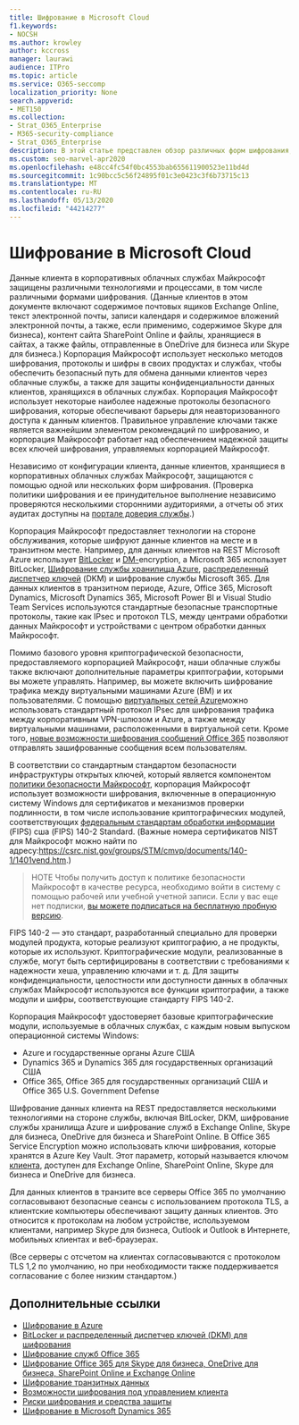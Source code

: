 ```yaml
---
title: Шифрование в Microsoft Cloud
f1.keywords:
- NOCSH
ms.author: krowley
author: kccross
manager: laurawi
audience: ITPro
ms.topic: article
ms.service: O365-seccomp
localization_priority: None
search.appverid:
- MET150
ms.collection:
- Strat_O365_Enterprise
- M365-security-compliance
- Strat_O365_Enterprise
description: В этой статье представлен обзор различных форм шифрования, используемых для обеспечения безопасности данных клиентов в Microsoft Cloud.
ms.custom: seo-marvel-apr2020
ms.openlocfilehash: e48cc4fc54f0bc4553bab655611900523e11bd4d
ms.sourcegitcommit: 1c90bcc5c56f24895f01c3e0423c3f6b73715c13
ms.translationtype: MT
ms.contentlocale: ru-RU
ms.lasthandoff: 05/13/2020
ms.locfileid: "44214277"
---
```

# <a name="encryption-in-the-microsoft-cloud"></a>Шифрование в Microsoft Cloud

Данные клиента в корпоративных облачных службах Майкрософт защищены различными технологиями и процессами, в том числе различными формами шифрования. (Данные клиентов в этом документе включают содержимое почтовых ящиков Exchange Online, текст электронной почты, записи календаря и содержимое вложений электронной почты, а также, если применимо, содержимое Skype для бизнеса), контент сайта SharePoint Online и файлы, хранящиеся в сайтах, а также файлы, отправленные в OneDrive для бизнеса или Skype для бизнеса.) Корпорация Майкрософт использует несколько методов шифрования, протоколы и шифры в своих продуктах и службах, чтобы обеспечить безопасный путь для обмена данными клиентов через облачные службы, а также для защиты конфиденциальности данных клиентов, хранящихся в облачных службах. Корпорация Майкрософт использует некоторые наиболее надежные протоколы безопасного шифрования, которые обеспечивают барьеры для неавторизованного доступа к данным клиентов. Правильное управление ключами также является важнейшим элементом рекомендаций по шифрованию, и корпорация Майкрософт работает над обеспечением надежной защиты всех ключей шифрования, управляемых корпорацией Майкрософт.

Независимо от конфигурации клиента, данные клиентов, хранящиеся в корпоративных облачных службах Майкрософт, защищаются с помощью одной или нескольких форм шифрования. (Проверка политики шифрования и ее принудительное выполнение независимо проверяются несколькими сторонними аудиториями, а отчеты об этих аудитах доступны на [портале доверия службы](https://aka.ms/stp).)

Корпорация Майкрософт предоставляет технологии на стороне обслуживания, которые шифруют данные клиентов на месте и в транзитном месте. Например, для данных клиентов на REST Microsoft Azure использует [BitLocker](https://docs.microsoft.com/windows/device-security/bitlocker/bitlocker-overview) и [DM-](https://en.wikipedia.org/wiki/Dm-crypt)encryption, а Microsoft 365 использует BitLocker, [Шифрование службы хранилища Azure](https://docs.microsoft.com/azure/), [распределенный диспетчер ключей](https://docs.microsoft.com/microsoft-365/compliance/exchange-online-secures-email-secrets) (DKM) и шифрование службы Microsoft 365. Для данных клиентов в транзитном периоде, Azure, Office 365, Microsoft Dynamics, Microsoft Dynamics 365, Microsoft Power BI и Visual Studio Team Services используются стандартные безопасные транспортные протоколы, такие как IPsec и протокол TLS, между центрами обработки данных Майкрософт и устройствами с центром обработки данных Майкрософт.

Помимо базового уровня криптографической безопасности, предоставляемого корпорацией Майкрософт, наши облачные службы также включают дополнительные параметры криптографии, которыми вы можете управлять. Например, вы можете включить шифрование трафика между виртуальными машинами Azure (ВМ) и их пользователями. С помощью [виртуальных сетей Azure](https://azure.microsoft.com/services/virtual-network/)можно использовать стандартный протокол IPsec для шифрования трафика между корпоративным VPN-шлюзом и Azure, а также между виртуальными машинами, расположенными в виртуальной сети. Кроме того, [новые возможности шифрования сообщений Office 365](set-up-new-message-encryption-capabilities.md) позволяют отправлять зашифрованные сообщения всем пользователям.

В соответствии со стандартным стандартом безопасности инфраструктуры открытых ключей, который является компонентом [политики безопасности Майкрософт](https://servicetrust.microsoft.com/ViewPage/TrustDocuments?command=Download&downloadType=Document&downloadId=5868ecc8-50b7-4f91-b43f-640e2b99e86e&docTab=6d000410-c9e9-11e7-9a91-892aae8839ad_FAQ%20and%20White%20Papers), корпорация Майкрософт использует возможности шифрования, включенные в операционную систему Windows для сертификатов и механизмов проверки подлинности, в том числе использование криптографических модулей, соответствующих [федеральным стандартам обработки информации](https://csrc.nist.gov/publications/PubsFIPS.html) (FIPS) сша (FIPS) 140-2 Standard. (Важные номера сертификатов NIST для Майкрософт можно найти по адресу:https://csrc.nist.gov/groups/STM/cmvp/documents/140-1/1401vend.htm.)

> НОТЕ Чтобы получить доступ к политике безопасности Майкрософт в качестве ресурса, необходимо войти в систему с помощью рабочей или учебной учетной записи. Если у вас еще нет подписки, [вы можете подписаться на бесплатную пробную версию](https://servicetrust.microsoft.com/Home/TrialSubscriptions).

FIPS 140-2 — это стандарт, разработанный специально для проверки модулей продукта, которые реализуют криптографию, а не продукты, которые их используют. Криптографические модули, реализованные в службе, могут быть сертифицированы в соответствии с требованиями к надежности хеша, управлению ключами и т. д. Для защиты конфиденциальности, целостности или доступности данных в облачных службах Майкрософт используются все функции криптографии, а также модули и шифры, соответствующие стандарту FIPS 140-2.

Корпорация Майкрософт удостоверяет базовые криптографические модули, используемые в облачных службах, с каждым новым выпуском операционной системы Windows:

- Azure и государственные органы Azure США
- Dynamics 365 и Dynamics 365 для государственных организаций США
- Office 365, Office 365 для государственных организаций США и Office 365 U.S. Government Defense

Шифрование данных клиента на REST предоставляется несколькими технологиями на стороне службы, включая BitLocker, DKM, шифрование службы хранилища Azure и шифрование служб в Exchange Online, Skype для бизнеса, OneDrive для бизнеса и SharePoint Online. В Office 365 Service Encryption можно использовать ключи шифрования, которые хранятся в Azure Key Vault. Этот параметр, который называется ключом [клиента](https://docs.microsoft.com/microsoft-365/compliance/customer-key-overview), доступен для Exchange Online, SharePoint Online, Skype для бизнеса и OneDrive для бизнеса.

Для данных клиентов в транзите все серверы Office 365 по умолчанию согласовывают безопасные сеансы с использованием протокола TLS, а клиентские компьютеры обеспечивают защиту данных клиентов.  Это относится к протоколам на любом устройстве, используемом клиентами, например Skype для бизнеса, Outlook и Outlook в Интернете, мобильных клиентах и веб-браузерах.

(Все серверы с отсчетом на клиентах согласовываются с протоколом TLS 1,2 по умолчанию, но при необходимости также поддерживается согласование с более низким стандартом.)

## <a name="related-links"></a>Дополнительные ссылки

- [Шифрование в Azure](office-365-azure-encryption.md)
- [BitLocker и распределенный диспетчер ключей (DKM) для шифрования](office-365-bitlocker-and-distributed-key-manager-for-encryption.md)
- [Шифрование служб Office 365](office-365-service-encryption.md)
- [Шифрование Office 365 для Skype для бизнеса, OneDrive для бизнеса, SharePoint Online и Exchange Online](office-365-encryption-for-skype-onedrive-sharepoint-and-exchange.md)
- [Шифрование транзитных данных](office-365-encryption-for-data-in-transit.md)
- [Возможности шифрования под управлением клиента](office-365-customer-managed-encryption-features.md)
- [Риски шифрования и средства защиты](office-365-encryption-risks-and-protections.md)
- [Шифрование в Microsoft Dynamics 365](office-365-encryption-in-microsoft-dynamics-365.md)
